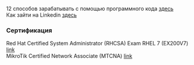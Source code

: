 12 способов зарабатывать с помощью программного кода [здесь](https://proglib.io/sh/u7tJsmH5S4)  
Как зайти на Linkedin [здесь](https://pharmacopoeia.ru/kak-zajti-na-linkedin-linkedin/)  


### Сертификация
Red Hat Certified System Administrator (RHCSA) Exam RHEL 7 (EX200V7) [link](https://www.flane.ru/course/redhat-ex200v7#schedule)    
MikroTik Certified Network Associate (MTCNA) [link](https://www.qtraining.ru/price#form)   
